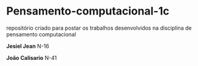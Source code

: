# Pensamento-computacional-1c
repositório criado para postar os trabalhos desenvolvidos na disciplina de pensamento computacional

**Jesiel Jean** N-16

**João Calisario** N-41
